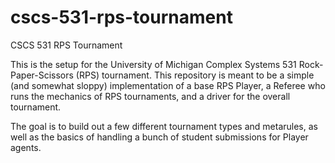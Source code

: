 cscs-531-rps-tournament
=======================

CSCS 531 RPS Tournament

This is the setup for the University of Michigan Complex Systems 531 
Rock-Paper-Scissors (RPS) tournament.  This repository is meant to be a simple
(and somewhat sloppy) implementation of a base RPS Player, a Referee who
runs the mechanics of RPS tournaments, and a driver for the overall tournament.

The goal is to build out a few different tournament types and metarules, as
well as the basics of handling a bunch of student submissions for Player
agents. 